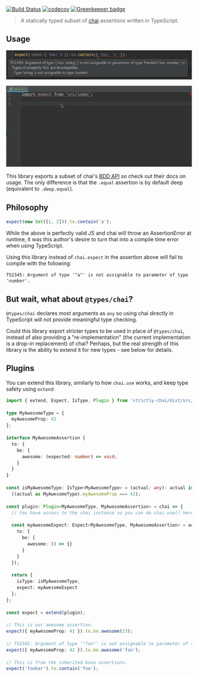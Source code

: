 [![Build Status](https://travis-ci.com/NiGhTTraX/strictly-chai.svg?branch=master)](https://travis-ci.com/NiGhTTraX/strictly-chai)
[![codecov](https://codecov.io/gh/NiGhTTraX/strictly-chai/branch/master/graph/badge.svg)](https://codecov.io/gh/NiGhTTraX/strictly-chai)
[![Greenkeeper badge](https://badges.greenkeeper.io/NiGhTTraX/strictly-chai.svg)](https://greenkeeper.io/)

> A statically typed subset of [chai](http://www.chaijs.com) assertions written
in TypeScript.


## Usage

![object-contains](./docs/object-contains.png)

![demo](./docs/demo.gif)

This library exports a subset of chai's [BDD API](http://www.chaijs.com/api/bdd/)
so check out their docs on usage. The only difference is that the `.equal`
assertion is by default deep (equivalent to `.deep.equal`).


## Philosophy

```js
expect(new Set([1, 2])).to.contain('a');
```

While the above is perfectly valid JS and chai will throw an AssertionError at
runtime, it was this author's desire to turn that into a compile time error when
using TypeScript.

Using this library instead of `chai.expect` in the assertion above will
fail to compile with the following:

```
TS2345: Argument of type '"a"' is not assignable to parameter of type 'number'.
```


## But wait, what about `@types/chai`?

`@types/chai` declares most arguments as `any` so using chai directly in
TypeScript will not provide meaningful type checking.

Could this library export stricter types to be used in place of `@types/chai`,
instead of also providing a "re-implementation" (the current implementation is
a drop-in replacement) of chai? Perhaps, but the real strength of this library
is the ability to extend it for new types - see below for details.


## Plugins

You can extend this library, similarly to how `chai.use` works, and keep type
safety using `extend`:

```ts
import { extend, Expect, IsType, Plugin } from 'strictly-chai/dist/src/extend';

type MyAwesomeType = {
  myAwesomeProp: 42
};

interface MyAwesomeAssertion {
  to: {
    be: {
      awesome: (expected: number) => void;
    }
  }
}

const isMyAwesomeType: IsType<MyAwesomeType> = (actual: any): actual is MyAwesomeType =>
  ((actual as MyAwesomeType).myAwesomeProp === 42);

const plugin: Plugin<MyAwesomeType, MyAwesomeAssertion> = chai => {
  // You have access to the chai instance so you can do chai.use() here.

  const myAwesomeExpect: Expect<MyAwesomeType, MyAwesomeAssertion> = actual => ({
    to: {
      be: {
        awesome: () => {}
      }
    }
  });

  return {
    isType: isMyAwesomeType,
    expect: myAwesomeExpect
  };
};

const expect = extend(plugin);

// This is our awesome assertion.
expect({ myAwesomeProp: 42 }).to.be.awesome(23);

// TS2345: Argument of type '"foo"' is not assignable to parameter of type 'number'.
expect({ myAwesomeProp: 42 }).to.be.awesome('foo');

// This is from the inherited base assertions.
expect('foobar').to.contain('foo');
```
